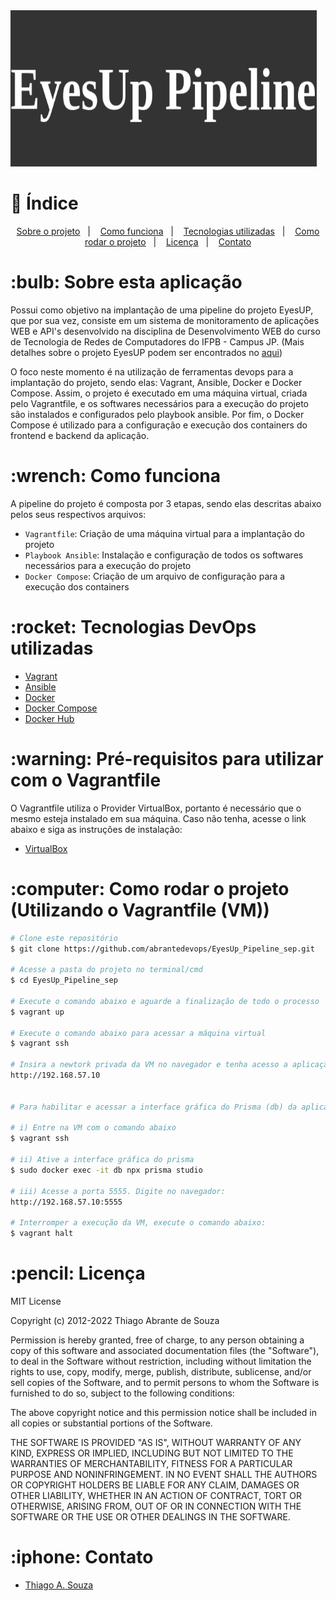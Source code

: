 <img src="E_P.png" alt="Logo EyesUp_Pipeline" width="490" height="250">



# :pushpin:  Índice

<p align="center">
    <a href="#sobre-o-projeto">Sobre o projeto</a>&nbsp;&nbsp;&nbsp;|&nbsp;&nbsp;&nbsp;
    <a href="#como-funciona">Como funciona</a>&nbsp;&nbsp;&nbsp;|&nbsp;&nbsp;&nbsp;
    <a href="#tecnologias-utilizadas">Tecnologias utilizadas</a>&nbsp;&nbsp;&nbsp;|&nbsp;&nbsp;&nbsp;
    <a href="#como-rodar-o-projeto">Como rodar o projeto</a>&nbsp;&nbsp;&nbsp;|&nbsp;&nbsp;&nbsp;
    <a href="#licença">Licença</a>&nbsp;&nbsp;&nbsp;|&nbsp;&nbsp;&nbsp;
    <a href="#contato">Contato</a>
</p>


<h1><a id="sobre-o-projeto"> :bulb:  Sobre esta aplicação </a></h1>

Possui como objetivo na implantação de uma pipeline do projeto EyesUP, que por sua vez, consiste em um sistema de monitoramento de aplicações WEB e API's desenvolvido na disciplina de Desenvolvimento WEB do curso de Tecnologia de Redes de Computadores do IFPB - Campus JP. (Mais detalhes sobre o projeto EyesUP podem ser encontrados no <a href="https://github.com/abrantedevops/Project_API_DW.git" target="_blank">aqui</a>)

O foco neste momento é na utilização de ferramentas devops para a implantação do projeto, sendo elas: Vagrant, Ansible, Docker e Docker Compose. Assim, o projeto é executado em uma máquina virtual, criada pelo Vagrantfile, e os softwares necessários para a execução do projeto são instalados e configurados pelo playbook ansible. Por fim, o Docker Compose é utilizado para a configuração e execução dos containers do frontend e backend da aplicação. 


<h1><a id="como-funciona"> :wrench:  Como funciona </a></h1>

A pipeline do projeto é composta por 3 etapas, sendo elas descritas abaixo pelos seus respectivos arquivos:
- `Vagrantfile`: Criação de uma máquina virtual para a implantação do projeto
- `Playbook Ansible`: Instalação e configuração de todos os softwares necessários para a execução do projeto
- `Docker Compose`: Criação de um arquivo de configuração para a execução dos containers


<h1><a id="tecnologias-utilizadas"> :rocket:  Tecnologias DevOps utilizadas</a></h1>

- [Vagrant](https://www.vagrantup.com/)
- [Ansible](https://www.ansible.com/)
- [Docker](https://www.docker.com/)
- [Docker Compose](https://docs.docker.com/compose/)
- [Docker Hub](https://hub.docker.com/)

<h1><a id="pre-requisitos"> :warning:  Pré-requisitos para utilizar com o Vagrantfile</a></h1>

O Vagrantfile utiliza o Provider VirtualBox, portanto é necessário que o mesmo esteja instalado em sua máquina. Caso não tenha, acesse o link abaixo e siga as instruções de instalação:

- [VirtualBox](https://www.virtualbox.org/wiki/Downloads)


<h1><a id="como-rodar-o-projeto"> :computer:  Como rodar o projeto (Utilizando o Vagrantfile (VM))</a></h1>


```bash
# Clone este repositório
$ git clone https://github.com/abrantedevops/EyesUp_Pipeline_sep.git

# Acesse a pasta do projeto no terminal/cmd
$ cd EyesUp_Pipeline_sep

# Execute o comando abaixo e aguarde a finalização de todo o processo
$ vagrant up

# Execute o comando abaixo para acessar a máquina virtual
$ vagrant ssh

# Insira a newtork privada da VM no navegador e tenha acesso a aplicação
http://192.168.57.10


# Para habilitar e acessar a interface gráfica do Prisma (db) da aplicação, faça o seguinte.

# i) Entre na VM com o comando abaixo
$ vagrant ssh

# ii) Ative a interface gráfica do prisma
$ sudo docker exec -it db npx prisma studio

# iii) Acesse a porta 5555. Digite no navegador:
http://192.168.57.10:5555

# Interromper a execução da VM, execute o comando abaixo:
$ vagrant halt
```


<h1><a id="licença"> :pencil:  Licença</a></h1>


MIT License

Copyright (c) 2012-2022 Thiago Abrante de Souza

Permission is hereby granted, free of charge, to any person obtaining
a copy of this software and associated documentation files (the
"Software"), to deal in the Software without restriction, including
without limitation the rights to use, copy, modify, merge, publish,
distribute, sublicense, and/or sell copies of the Software, and to
permit persons to whom the Software is furnished to do so, subject to
the following conditions:

The above copyright notice and this permission notice shall be
included in all copies or substantial portions of the Software.

THE SOFTWARE IS PROVIDED "AS IS", WITHOUT WARRANTY OF ANY KIND,
EXPRESS OR IMPLIED, INCLUDING BUT NOT LIMITED TO THE WARRANTIES OF
MERCHANTABILITY, FITNESS FOR A PARTICULAR PURPOSE AND
NONINFRINGEMENT. IN NO EVENT SHALL THE AUTHORS OR COPYRIGHT HOLDERS BE
LIABLE FOR ANY CLAIM, DAMAGES OR OTHER LIABILITY, WHETHER IN AN ACTION
OF CONTRACT, TORT OR OTHERWISE, ARISING FROM, OUT OF OR IN CONNECTION
WITH THE SOFTWARE OR THE USE OR OTHER DEALINGS IN THE SOFTWARE.

<h1><a id="contato"> :iphone:  Contato</a></h1>

- [Thiago A. Souza](mailto:thiago.abrante@academico.ifpb.edu.br)

